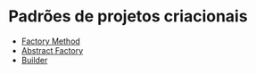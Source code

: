 # Padrões de projetos criacionais

- [Factory Method](./docs/factory-method.md)
- [Abstract Factory](./docs/abstract-factory.md)
- [Builder](./docs/builder.md)